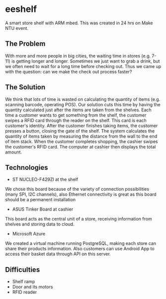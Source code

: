 # eeshelf
A smart store shelf with ARM mbed. This was created in 24 hrs on Make NTU event.

## The Problem
With more and more people in big cities, the waiting time in stores (e.g. 7-11) is getting longer and longer.
Sometimes we just want to grab a drink, but we often need to wait for a long time before checking out.
Thus we came up with the question: can we make the check out process faster?

## The Solution
We think that lots of time is wasted on calculating the quantity of items (e.g. scanning barcode, operating POS).
Our solution cuts this time by having the quantity calculated just after the items are taken from the shelves.
Each time a customer wants to get something from the shelf, the customer swipes a RFID card through the reader on the shelf. This card is each customer's identity.
After the customer finishes taking items, the customer presses a button, closing the gate of the shelf. The system calculates the quantity of items taken by measuring the distance from the wall to the end of item stack.
When the customer completes shopping, the cashier swipes the customer's RFID card. The computer at cashier then displays the total amount.

## Technologies
- ST NUCLEO-F429ZI at the shelf

We chose this board because of the variety of connection possibilities (many SPI, I2C channels), also Ethernet connectivity is great as this board should be a permanent installation

- ASUS Tinker Board at cashier

This board acts as the central unit of a store, receiving information from shelves and storing data to cloud.

- Microsoft Azure

We created a virtual machine running PostgreSQL, making each store can share their products information. Also customers can use Android App to access their basket data through API on this server.

## Difficulties
- Shelf ramp
- Door and its motors
- RFID reader
